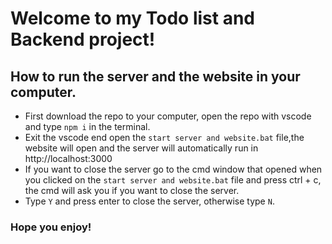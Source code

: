 # Welcome to my Todo list and Backend project!

## How to run the server and the website in your computer.

- First download the repo to your computer, open the repo with vscode and type `npm i` in the terminal.
- Exit the vscode end open the `start server and website.bat` file,the website will open and the server will automatically run in http://localhost:3000
- If you want to close the server go to the cmd window that opened when you clicked on the `start server and website.bat` file and press ctrl + c, the cmd will ask you if you want to close the server.
- Type `Y` and press enter to close the server, otherwise type `N`.

### Hope you enjoy!
